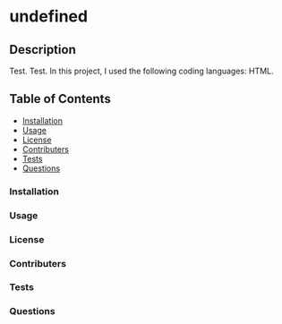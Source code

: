 
  # undefined

  ## Description

  Test.
  Test.
  In this project, I used the following coding languages: HTML.

  ## Table of Contents

  - [Installation](#installation)
  - [Usage](#usage)
  - [License](#license)
  - [Contributers](#contributers)
  - [Tests](#tests)
  - [Questions](#questions)


  <a id="installation"></a>
  ### Installation

  <a id="usage"></a>
  ### Usage

  <a id="license"></a>
  ### License

  <a id="contributers"></a>
  ### Contributers

  <a id="tests"></a>
  ### Tests

  <a id="questions"></a>
  ### Questions
